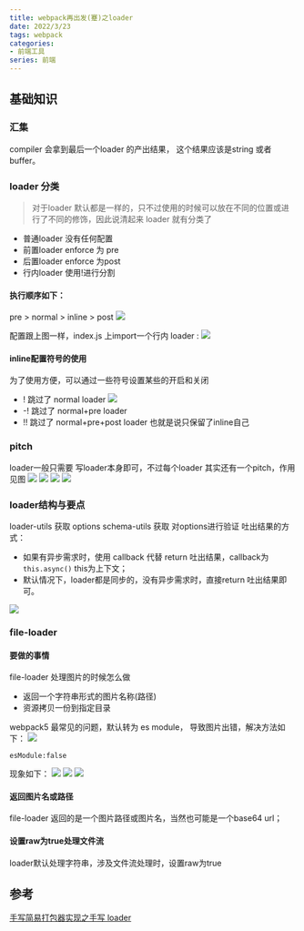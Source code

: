 ```yaml
---
title: webpack再出发(蹇)之loader
date: 2022/3/23
tags: webpack
categories: 
- 前端工具
series: 前端
---
```



## 基础知识

### 汇集
compiler 会拿到最后一个loader 的产出结果， 这个结果应该是string 或者 buffer。

### loader 分类
> 对于loader 默认都是一样的，只不过使用的时候可以放在不同的位置或进行了不同的修饰，因此说清起来 loader 就有分类了
- 普通loader 没有任何配置
- 前置loader enforce 为 pre
- 后置loader enforce 为post
- 行内loader 使用!进行分割

#### 执行顺序如下：
pre > normal > inline > post
![](/image/webpack_one/loader.jpg)

配置跟上图一样，index.js 上import一个行内 loader :
![](/image/webpack_one/in.jpg)

#### inline配置符号的使用
为了使用方便，可以通过一些符号设置某些的开启和关闭
- ! 跳过了 normal loader
![](/image/webpack_one/in1.jpg)
- -! 跳过了 normal+pre loader
- !! 跳过了 normal+pre+post loader 也就是说只保留了inline自己

### pitch
loader一般只需要 写loader本身即可，不过每个loader 其实还有一个pitch，作用见图
![](/image/webpack_one/pitch1.jpg)
![](/image/webpack_one/pitch2.jpg)
![](/image/webpack_one/pitch3.jpg)
![](/image/webpack_one/pitch4.jpg)

### loader结构与要点
loader-utils 获取 options
schema-utils 获取 对options进行验证
吐出结果的方式：
- 如果有异步需求时，使用 callback 代替 return 吐出结果，callback为 `this.async()` this为上下文；
- 默认情况下，loader都是同步的，没有异步需求时，直接return 吐出结果即可。

![](/image/webpack_one/demo.jpg)

### file-loader
#### 要做的事情
file-loader 处理图片的时候怎么做
- 返回一个字符串形式的图片名称(路径)
- 资源拷贝一份到指定目录

webpack5 最常见的问题，默认转为 es module， 导致图片出错，解决方法如下：
![](/image/webpack_one/file1.png)
```
esModule:false
```
现象如下：
![](/image/webpack_one/file2.jpg)
![](/image/webpack_one/file3.jpg)
![](/image/webpack_one/file4.jpg)

#### 返回图片名或路径
file-loader 返回的是一个图片路径或图片名，当然也可能是一个base64 url；

#### 设置raw为true处理文件流
loader默认处理字符串，涉及文件流处理时，设置raw为true

## 参考

[手写简易打包器实现之手写 loader](https://www.bilibili.com/video/BV1QM4y1N7TR?spm_id_from=333.999.0.0)
